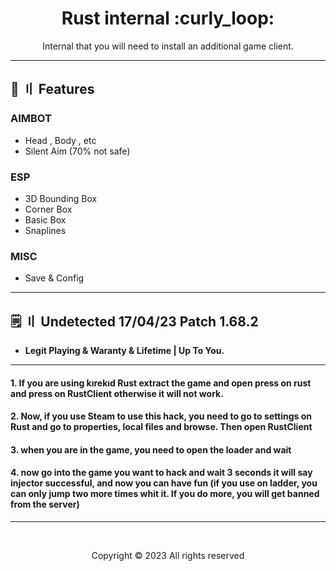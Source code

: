<h1 align="center">
  Rust internal :curly_loop:
</h1>

<p align="center">
  Internal that you will need to install an additional game client.
</p>

--- 
## <a id="features"></a>🛑 〢 Features

### AIMBOT
- Head , Body , etc
- Silent Aim (70% not safe)

### ESP
- 3D Bounding Box  
- Corner Box
- Basic Box
- Snaplines

### MISC
- Save & Config

---

## <a id="setup2"></a> 🗒️  〢 Undetected 17/04/23 Patch 1.68.2
- **Legit Playing & Waranty & Lifetime | Up To You.**

  
---

#### 1. If you are using kırekıd Rust extract the game and open press on rust and press on RustClient otherwise it will not work. 

#### 2. Now, if you use Steam to use this hack, you need to go to settings on Rust and go to properties, local files and browse. Then open RustClient 

#### 3. when you are in the game, you need to open the loader and wait

#### 4. now go into the game you want to hack and wait 3 seconds it will say injector successful, and now you can have fun (if you use on ladder, you can only jump two more times whit it. If you do more, you will get banned from the server) 
---

  <br>

<p align="center">
  Copyright © 2023 All rights reserved
<br>
